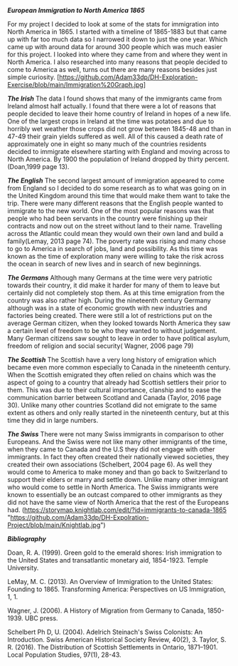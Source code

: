 **_European Immigration to North America 1865_**

For my project I decided to look at some of the stats for immigration into North America in 1865. I started with a timeline of 1865-1883 but that came up with far too much data so I narrowed it down to just the one year. Which came up with around data for around 300 people which was much easier for this project. I looked into where they came from and where they went in North America. I also researched into many reasons that people decided to come to America as well, turns out there are many reasons besides just simple curiosity.
[https://github.com/Adam33dp/DH-Exploration-Exercise/blob/main/Immigration%20Graph.jpg]

**_The Irish_**
The data I found shows that many of the immigrants came from Ireland almost half actually. I found that there were a lot of reasons that people decided to leave their home country of Ireland in hopes of a new life. One of the largest crops in Ireland at the time was potatoes and due to horribly wet weather those crops did not grow between 1845-48 and than in 47-49 their grain yields suffered as well. All of this caused a death rate of approximately one in eight so many much of the countries residents decided to immigrate elsewhere starting with England and moving across to North America. By 1900 the population of Ireland dropped by thirty percent.(Doan,1999 page 13).

**_The English_**
The second largest amount of immigration appeared to come from England so I decided to do some research as to what was going on in the United Kingdom around this time that would make them want to take the trip. There were many different reasons that the English people wanted to immigrate to the new world. One of the most popular reasons was that people who had been servants in the country were finishing up their contracts and now out on the street without land to their name. Travelling across the Atlantic could mean  they  would own their own land and build a family(Lemay, 2013 page 74). The poverty rate was rising and many chose to go to America in search of jobs, land and possibility. As this time was known as the time of exploration many were willing to take the risk across the ocean in search of new lives and in search of new beginnings.

**_The Germans_**
Although many Germans at the time were very patriotic towards their country, it did make it harder for many of them to leave but certainly did not completely stop them. As at this time emigration from the country was also rather high. During the nineteenth century Germany although was in a state of economic growth with new industries and factories being created. There were still a lot of restrictions put on the average German citizen, when they looked towards North America they saw a certain level of freedom to be who they wanted to without judgement. Many German citizens saw sought to leave in order to have political asylum, freedom of religion and social security( Wagner, 2006 page 79)

**_The Scottish_**
The Scottish have a very long history of emigration which became even more common especially to Canada in the nineteenth century. When the Scottish emigrated they often relied on chains which was the aspect of going to a country that already had Scottish settlers their prior to them. This was due to their cultural importance, clanship and to ease the communication barrier between Scotland and Canada (Taylor, 2016 page 30). Unlike many other countries Scotland did not emigrate to the same extent as others and only really started in the nineteenth century, but at this time they did in large numbers.


**_The Swiss_**
There were not many Swiss immigrants in comparison to other Europeans. And the Swiss were not like many other immigrants of the time, when they came to Canada and the U.S they did not engage with other immigrants. In fact they often created their nationally viewed societies, they created their own associations (Schelbert, 2004 page 6). As well they would come to America to make money and than go back to Switzerland to support their elders or marry and settle down. Unlike many other immigrant who would come to settle in North America. The Swiss immigrants were known to essentially be an outcast compared to other immigrants as they did not have the same view of North America that the rest of the Europeans had.
 (https://storymap.knightlab.com/edit/?id=immigrants-to-canada-1865 "https://github.com/Adam33dp/DH-Expolration-Project/blob/main/Knightlab.jpg")



















**_Bibliography_**

Doan, R. A. (1999). Green gold to the emerald shores: Irish immigration to the United States and transatlantic monetary aid, 1854-1923. Temple University.

LeMay, M. C. (2013). An Overview of Immigration to the United States: Founding to 1865. Transforming America: Perspectives on US Immigration, 1, 1.

Wagner, J. (2006). A History of Migration from Germany to Canada, 1850-1939. UBC press.

Schelbert Ph D, U. (2004). Adelrich Steinach's Swiss Colonists: An Introduction. Swiss American Historical Society Review, 40(2), 3.
Taylor, S. R. (2016). The Distribution of Scottish Settlements in Ontario, 1871–1901. Local Population Studies, 97(1), 28-43.
